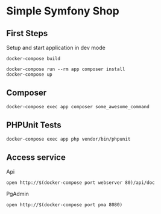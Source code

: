 # Simple Symfony Shop

## First Steps
Setup and start application in dev mode
```shell script
docker-compose build
```

```shell script
docker-compose run --rm app composer install
docker-compose up
```

## Composer
```shell script
docker-compose exec app composer some_awesome_command
```

## PHPUnit Tests
```shell script
docker-compose exec app php vendor/bin/phpunit
```

## Access service
Api
```shell script
open http://$(docker-compose port webserver 80)/api/doc
```

PgAdmin
```shell script
open http://$(docker-compose port pma 8080)
```
